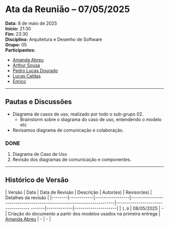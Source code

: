 # Ata da Reunião – 07/05/2025

**Data:** 8 de maio de 2025<br>
**Início:** 21:30<br> 
**Fim:** 23:30<br>
**Disciplina:** Arquitetura e Desenho de Software  
**Grupo:** 05  
**Participantes:**
- [Amanda Abreu](https://github.com/Amandaaaaabreu)
- [Arthur Sousa](https://github.com/arthurrsousa)
- [Pedro Lucas Dourado](https://github.com/211039680@aluno.unb.br)
- [Lucas Caldas](https://github.com/lucascaldasb)
- [Enrico](https://github.com/sidts)

---

## Pautas e Discussões

- Diagrama de casos de uso, realizado por todo o sub-grupo 02.
  - Brainstorm sobre o diagrama do caso de uso, entendendo o modelo etc 
- Revisamos diagrama de comunicação e colaboração.


### DONE

1. Diagrama de Caso de Uso
2. Revisão dos diagramas de comunicação e componentes. 


---

## Histórico de Versão

| Versão | Data       | Data de Revisão | Descrição                                                            | Autor(es)                                 | Revisor(es) | Detalhes da revisão |
|--------|------------|-----------------|----------------------------------------------------------------------|----------------------------------- -------|-------------|---------------------|
| `1.0`  | 08/05/2025 |        -        | Criação do documento a partir dos modelos usados na primeira entrega | [Amanda Abreu](https://github.com/Amandaaaaabreu) | - | - |
